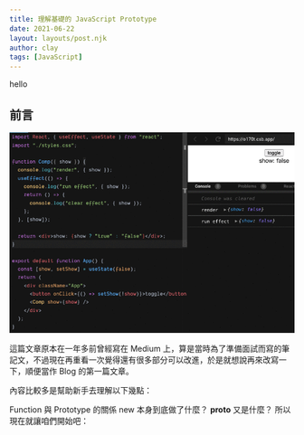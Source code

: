 ```yaml
---
title: 理解基礎的 JavaScript Prototype
date: 2021-06-22
layout: layouts/post.njk
author: clay
tags: [JavaScript]
---
```


hello

## 前言

![](/img/posts/clay/react.gif)

這篇文章原本在一年多前曾經寫在 Medium 上，算是當時為了準備面試而寫的筆記文，不過現在再重看一次覺得還有很多部分可以改進，於是就想說再來改寫一下，順便當作 Blog 的第一篇文章。

內容比較多是幫助新手去理解以下幾點：

Function 與 Prototype 的關係
new 本身到底做了什麼？
__proto__ 又是什麼？
所以現在就讓咱們開始吧：



